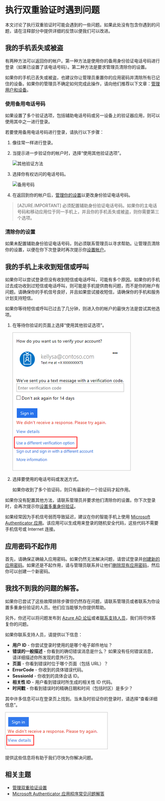 <properties
	pageTitle="双重验证故障排除 | Azure"
	description="本文档向用户提供有关如何解决 Azure 多重身份验证问题的信息。"
	services="multi-factor-authentication"
	keywords = "multifactor authentication 客户端, 身份验证问题, 相关性 ID"
	documentationCenter=""
	authors="kgremban"
	manager="femila"
	editor="yossib"/>  


<tags
	ms.service="multi-factor-authentication"
	ms.workload="identity"
	ms.tgt_pltfrm="na"
	ms.devlang="na"
	ms.topic="article"
	ms.date="10/10/2016"
	wacn.date="11/16/2016"
	ms.author="kgremban"/>  


# 执行双重验证时遇到问题

本文讨论了执行双重验证时可能会遇到的一些问题。如果此处没有包含你遇到的问题，请在注释部分中提供详细的反馈以便我们可以改进。

## 我的手机丢失或被盗

有两种方法可以返回你的帐户。第一种方法是使用你的备用身份验证电话号码进行登录（如果已设置了该电话号码）。第二种方法是要求管理员清除你的设置。

如果你的手机已丢失或被盗，也建议你让管理员重置你的应用密码并清除所有已记住的设备。如果你的管理员不确定如何完成此操作，请向他们推荐以下文章：[管理用户和设备](/documentation/articles/multi-factor-authentication-manage-users-and-devices/#delete-users-existing-app-passwords/)。


### 使用备用电话号码

如果设置了多个验证选项，包括辅助电话号码或另一设备上的验证器应用，则可以使用其中之一进行登录。

若要使用备用电话号码进行登录，请执行以下步骤：

1. 像往常一样进行登录。
2. 当提示进一步验证你的帐户时，选择“使用其他验证选项”。

	![其他验证方法](./media/multi-factor-authentication-end-user-manage/differentverification.png)  


3. 选择你有权访问的电话号码。

	![备用号码](./media/multi-factor-authentication-end-user-manage/altphone2.png)  


4. 在返回到你的帐户后，[管理你的设置](/documentation/articles/multi-factor-authentication-end-user-manage-settings/)以更改身份验证电话号码。

>[AZURE.IMPORTANT]
>必须配置辅助身份验证电话号码。如果你的主电话号码和移动应用位于同一手机上，并且你的手机丢失或被盗，则你需要第三个选项。

### 清除你的设置

如果未配置辅助身份验证电话号码，则必须联系管理员以寻求帮助。让管理员清除你的设置，以便在你下次登录时再次提示你[设置帐户](/documentation/articles/multi-factor-authentication-end-user-first-time/)。


## 我的手机上未收到短信或呼叫

如果你可以尝试登录但没有收到短信或电话呼叫，可能有多个原因。如果你的手机过去成功收到过短信或电话呼叫，则可能是手机提供商有问题，而不是你的帐户有问题。请确保你的手机信号良好，并且如果尝试接收短信，请确保你的手机和服务计划支持短信。

如果你等待短信或呼叫已过去了几分钟，则进入你的帐户的最快方法是尝试其他选项。

1. 在等待你验证的页面上选择“使用其他验证选项”。

	![其他验证方法](./media/multi-factor-authentication-end-user-troubleshoot/diff_option.png)  


2. 选择要使用的电话号码或发送方式。

	如果你收到了多个验证码，则只有最新的一个验证码才起作用。

如果你没有配置其他方法，请联系管理员并要求他们清除你的设置。你下次登录时，会再次提示你[设置多重身份验证](/documentation/articles/multi-factor-authentication-end-user-first-time/)。


如果经常因为手机信号弱而导致延迟，建议在你的智能手机上使用 [Microsoft Authenticator 应用](/documentation/articles/multi-factor-authentication-microsoft-authenticator/)。该应用可以生成用来登录的随机安全代码，这些代码不需要手机信号或 Internet 连接。


## 应用密码不起作用

首先，请确保正确输入应用密码。如果仍然无法解决问题，请尝试登录并[创建新的应用密码](/documentation/articles/multi-factor-authentication-end-user-app-passwords/)。如果还是不起作用，请与管理员联系并让他们[删除现有应用密码](/documentation/articles/multi-factor-authentication-manage-users-and-devices/#delete-users-existing-app-passwords/)，然后你可以创建一个新密码。

## 我找不到我的问题的解答。

如果你已尝试了这些故障排除步骤但仍然存在问题，请联系管理员或者联系为你设置多重身份验证的人员。他们应当能够为你提供帮助。

另外，你还可以将问题发布到 [Azure AD 论坛](https://social.msdn.microsoft.com/Forums/zh-cn/home?forum=WindowsAzureAD)或者[联系支持人员](https://support.microsoft.com/zh-cn/contactus)，我们将尽快答复你的问题。

如果你联系支持人员，请提供以下信息：

- **用户 ID** - 你尝试登录时使用的是哪个电子邮件地址？
- **错误的一般描述** - 你看到的确切错误消息是什么？ 如果没有任何错误消息，请详细描述你所发现的意外行为。
- **页面** - 你看到错误时位于哪个页面（包括 URL）？
- **ErrorCode** - 你收到的具体错误代码。
- **SessionId** - 你收到的具体会话 ID。
- **相关性 ID** - 用户看到错误时所生成的相关性 ID 代码。
- **时间戳** - 你看到错误时的精确日期和时间（包括时区）是多少？

其中许多信息可以在登录页上找到。当未及时验证你的登录时，请选择“查看详细信息”。

![登录错误详细信息](./media/multi-factor-authentication-end-user-troubleshoot/view_details.png)  


提供这些信息将有助于我们尽快为你解决问题。

## 相关主题
- [管理双重验证设置](/documentation/articles/multi-factor-authentication-end-user-manage-settings/)
- [Microsoft Authenticator 应用程序常见问题解答](/documentation/articles/multi-factor-authentication-app-faq/)

<!---HONumber=Mooncake_1107_2016-->
